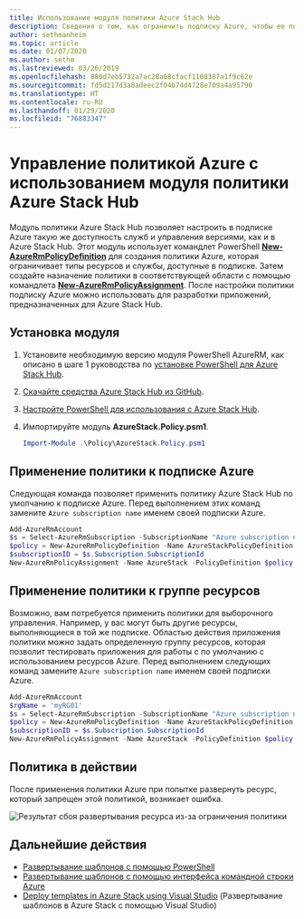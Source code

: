 ```yaml
---
title: Использование модуля политики Azure Stack Hub
description: Сведения о том, как ограничить подписку Azure, чтобы ее поведение было аналогично подписке Azure Stack Hub.
author: sethmanheim
ms.topic: article
ms.date: 01/07/2020
ms.author: sethm
ms.lastreviewed: 03/26/2019
ms.openlocfilehash: 880d7eb5732a7ac28a08cfacf1108387a1f9c62e
ms.sourcegitcommit: fd5d217d3a8adeec2f04b74d4728e709a4a95790
ms.translationtype: HT
ms.contentlocale: ru-RU
ms.lasthandoff: 01/29/2020
ms.locfileid: "76883347"
---
```

# <a name="manage-azure-policy-using-the-azure-stack-hub-policy-module"></a>Управление политикой Azure с использованием модуля политики Azure Stack Hub

Модуль политики Azure Stack Hub позволяет настроить в подписке Azure такую же доступность служб и управления версиями, как и в Azure Stack Hub. Этот модуль использует командлет PowerShell [**New-AzureRmPolicyDefinition**](/powershell/module/azurerm.resources/new-azurermpolicydefinition) для создания политики Azure, которая ограничивает типы ресурсов и службы, доступные в подписке. Затем создайте назначение политики в соответствующей области с помощью командлета [**New-AzureRmPolicyAssignment**](/powershell/module/azurerm.resources/new-azurermpolicyassignment). После настройки политики подписку Azure можно использовать для разработки приложений, предназначенных для Azure Stack Hub.

## <a name="install-the-module"></a>Установка модуля

1. Установите необходимую версию модуля PowerShell AzureRM, как описано в шаге 1 руководства по [установке PowerShell для Azure Stack Hub](../operator/azure-stack-powershell-install.md).
2. [Скачайте средства Azure Stack Hub из GitHub](../operator/azure-stack-powershell-download.md).
3. [Настройте PowerShell для использования с Azure Stack Hub](azure-stack-powershell-configure-user.md).
4. Импортируйте модуль **AzureStack.Policy.psm1**.

   ```powershell
   Import-Module .\Policy\AzureStack.Policy.psm1
   ```

## <a name="apply-policy-to-azure-subscription"></a>Применение политики к подписке Azure

Следующая команда позволяет применить политику Azure Stack Hub по умолчанию к подписке Azure. Перед выполнением этих команд замените `Azure subscription name` именем своей подписки Azure.

```powershell
Add-AzureRmAccount
$s = Select-AzureRmSubscription -SubscriptionName "Azure subscription name"
$policy = New-AzureRmPolicyDefinition -Name AzureStackPolicyDefinition -Policy (Get-AzsPolicy)
$subscriptionID = $s.Subscription.SubscriptionId
New-AzureRmPolicyAssignment -Name AzureStack -PolicyDefinition $policy -Scope /subscriptions/$subscriptionID
```

## <a name="apply-policy-to-a-resource-group"></a>Применение политики к группе ресурсов

Возможно, вам потребуется применить политики для выборочного управления. Например, у вас могут быть другие ресурсы, выполняющиеся в той же подписке. Областью действия приложения политики можно задать определенную группу ресурсов, которая позволит тестировать приложения для работы с по умолчанию с использованием ресурсов Azure. Перед выполнением следующих команд замените `Azure subscription name` именем своей подписки Azure.

```powershell
Add-AzureRmAccount
$rgName = 'myRG01'
$s = Select-AzureRmSubscription -SubscriptionName "Azure subscription name"
$policy = New-AzureRmPolicyDefinition -Name AzureStackPolicyDefinition -Policy (Get-AzsPolicy)
$subscriptionID = $s.Subscription.SubscriptionId
New-AzureRmPolicyAssignment -Name AzureStack -PolicyDefinition $policy -Scope /subscriptions/$subscriptionID/resourceGroups/$rgName
```

## <a name="policy-in-action"></a>Политика в действии

После применения политики Azure при попытке развернуть ресурс, который запрещен этой политикой, возникает ошибка.

![Результат сбоя развертывания ресурса из-за ограничения политики](./media/azure-stack-policy-module/image1.png)

## <a name="next-steps"></a>Дальнейшие действия

* [Развертывание шаблонов с помощью PowerShell](azure-stack-deploy-template-powershell.md)
* [Развертывание шаблонов с помощью интерфейса командной строки Azure](azure-stack-deploy-template-command-line.md)
* [Deploy templates in Azure Stack using Visual Studio](azure-stack-deploy-template-visual-studio.md) (Развертывание шаблонов в Azure Stack с помощью Visual Studio)
